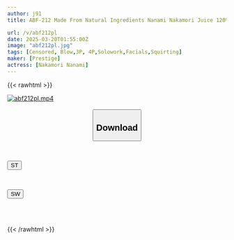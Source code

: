 ```yaml
---
author: j91
title: ABF-212 Made From Natural Ingredients Nanami Nakamori Juice 120% 87

url: /v/abf212pl
date: 2025-03-20T01:55:00Z
image: "abf212pl.jpg"
tags: [Censored, Blow,3P, 4P,Solowork,Facials,Squirting]
maker: [Prestige]
actress: [Nakamori Nanami]
---
```



{{< rawhtml >}}

<div class="video" data-videoid="Z3D6ZBlaJlsqv1d">
    <a href="javascript:;">
        <img src="/v/abf212pl/abf212pl.jpg" width="WIDTH" height="HEIGHT" alt="abf212pl.mp4" loading="lazy">
    </a>
</div>

<script type="text/javascript" src="https://j91.asia/asset/on-demand-st.js"></script>

<br>
  <link rel="stylesheet" href="https://j91.asia/asset/bs5.css">
  
  <center>
  <button class="btn btn-primary" type="button" data-bs-toggle="collapse" data-bs-target=".multi-collapse" aria-expanded="false" aria-controls="multiCollapseExample1 multiCollapseExample2"><h2>Download</h2></button></center>
</p>
<div class="row">
  <div class="col">
    <div class="collapse multi-collapse" id="multiCollapseExample1">
      <div class="card card-body">
	      	      <br>
<div class="buttons">  
<p><a href="/v/abf212pl/st.html" target="_blank"><button class="btn-hover color-3"><i class="fa fa-download"></i> ST</button></a></p></div>
    </div>
  </div>
</div>
  <div class="col">
    <div class="collapse multi-collapse" id="multiCollapseExample2">
      <div class="card card-body">
	      <br>
<div class="buttons">
<p><a href="/v/abf212pl/sw.html" target="_blank"><button class="btn-hover color-2"><i class="fa fa-download"></i> SW</button></a></p></div>
<br><br>
      </div>
    </div>
  </div>
</div>

{{< /rawhtml >}}
